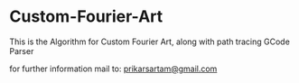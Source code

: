 # Custom-Fourier-Art
This is the Algorithm for Custom Fourier Art, along with path tracing GCode Parser

for further information mail to: prikarsartam@gmail.com
